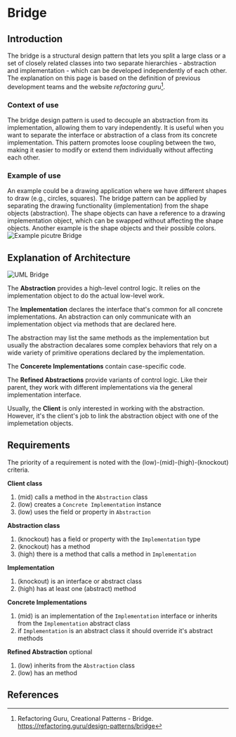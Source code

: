 # Bridge
## Introduction
The bridge is a structural design pattern that lets you split a large class or a set of closely related classes into two separate hierarchies - abstraction and implementation - which can be developed independently of each other. The explanation on this page is based on the definition of previous development teams and the website _refactoring guru_[^1].

### Context of use
The bridge design pattern is used to decouple an abstraction from its implementation, allowing them to vary independently. It is useful when you want to separate the interface or abstraction of a class from its concrete implementation. This pattern promotes loose coupling between the two, making it easier to modify or extend them individually without affecting each other.

### Example of use
An example could be  a drawing application where we have different shapes to draw (e.g., circles, squares). The bridge pattern can be applied by separating the drawing functionality (implementation) from the shape objects (abstraction). The shape objects can have a reference to a drawing implementation object, which can be swapped without affecting the shape objects. Another example is the shape objects and their possible colors. ![Example picutre Bridge](https://refactoring.guru/images/patterns/diagrams/bridge/solution-en.png)

## Explanation of Architecture
![UML Bridge](https://refactoring.guru/images/patterns/diagrams/bridge/structure-en.png)

The **Abstraction** provides a high-level control logic. It relies on the implementation object to do the actual low-level work.

The **Implementation** declares the interface that's common for all concrete implementations. An abstraction can only communicate with an implementation object via methods that are declared here. 

The abstraction may list the same methods as the implementation but usually the abstraction decalares some complex behaviors that rely on a wide variety of primitive operations declared by the implementation.

The **Concerete Implementations** contain case-specific code.

The **Refined Abstractions** provide variants of control logic. Like their parent, they work with different implementations via the general implementation interface. 

Usually, the **Client** is only interested in working with the abstraction. However, it's the client's job to link the abstraction object with one of the implemetation objects. 

## Requirements
The priority of a requirement is noted with the (low)-(mid)-(high)-(knockout) criteria.

**Client class**
1. (mid) calls a method in the `Abstraction` class
2. (low) creates a `Concrete Implementation` instance
3. (low) uses the field or property in `Abstraction`

**Abstraction class**
1. (knockout) has a field or property with the `Implementation` type
2. (knockout) has a method 
3. (high) there is a method that calls a method in `Implementation`

**Implementation**
1. (knockout) is an interface or abstract class
2. (high) has at least one (abstract) method

**Concrete Implementations**
1. (mid) is an implementation of the `Implementation` interface or inherits from the `Implementation` abstract class
2. if `Implementation` is an abstract class it should override it's abstract methods

**Refined Abstraction** optional
1. (low) inherits from the `Abstraction` class
2. (low) has an method

## References
[^1]: Refactoring Guru, Creational Patterns - Bridge. https://refactoring.guru/design-patterns/bridge

